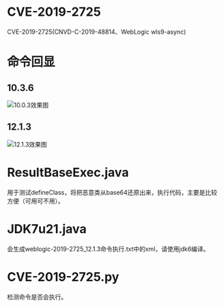 # CVE-2019-2725

CVE-2019-2725(CNVD-C-2019-48814、WebLogic wls9-async)

# 命令回显

## 10.3.6
![10.0.3效果图](https://raw.githubusercontent.com/lufeirider/CVE-2019-2725/master/10.0.3%E6%95%88%E6%9E%9C%E5%9B%BE.jpg)

## 12.1.3
![12.1.3效果图](https://raw.githubusercontent.com/lufeirider/CVE-2019-2725/master/12.1.3%E6%95%88%E6%9E%9C%E5%9B%BE.jpg)


# ResultBaseExec.java
用于测试defineClass，将把恶意类从base64还原出来，执行代码，主要是比较方便（可用可不用）。

# JDK7u21.java
会生成weblogic-2019-2725_12.1.3命令执行.txt中的xml，请使用jdk6编译。

# CVE-2019-2725.py
检测命令是否会执行。
